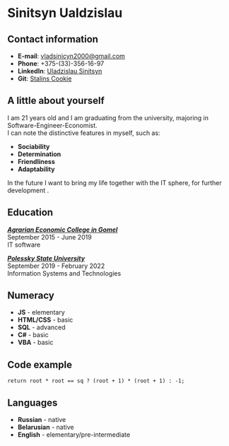 # Sinitsyn Ualdzislau
## Contact information
* **E-mail**: vladsinicyn2000@gmail.com
* **Phone**: +375-(33)-356-16-97
* **LinkedIn**: [Uladzislau Sinitsyn](https://www.linkedin.com/in/uladzislau-sinitsyn-6bbbb6201/)
* **Git**: [Stalins Cookie](https://github.com/StalinsCookie)
## A little about yourself
I am 21 years old and I am graduating from the university, majoring in Software-Engineer-Economist.\
I can note the distinctive features in myself, such as:
* **Sociability**
* **Determination**
* **Friendliness**
* **Adaptability**

In the future I want to bring my life together with the IT sphere, for further development .
## Education
[**_Agrarian Economic College in Gomel_**](http://ggaek.by)\
September 2015 - June 2019\
IT software

[**_Polessky State University_**](https://www.polessu.by)\
September 2019 - February 2022\
Information Systems and Technologies
## Numeracy
* **JS** - elementary
* **HTML/CSS** - basic
* **SQL** - advanced
* **С#** - basic
* **VBA** - basic


## Code example
```
return root * root == sq ? (root + 1) * (root + 1) : -1;
```


## Languages
* **Russian** - native
* **Belarusian** - native
* **English** - elementary/pre-intermediate
